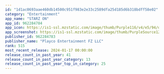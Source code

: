 ```yaml
---
id: "1d1ac0693aae460db14500c951f983e2e33c2589dfa25d185d6b318bdff58e02"
category: "Entertainment"
app_name: "STARZ ON"
app_id: 962284784
app_icon: https://is1-ssl.mzstatic.com/image/thumb/Purple116/v4/e5/94/d4/e594d49f-fc09-f200-a75e-d769a86d498a/AppIcon-0-0-1x_U007emarketing-0-7-0-85-220.png/1024x1024bb.png
app_screenshot: https://is1-ssl.mzstatic.com/image/thumb/PurpleSource126/v4/2b/a4/61/2ba461f2-7b21-7e76-913d-d8f2003a6673/a243ef56-3089-4c5d-802c-8538fb2b4b43_Slide1_E.jpg/1284x2778bb.png
publisher_id: 962284783
publisher_name: "Playco Entertainment FZ LLC"
rank: 515
most_recent_release: 2024-01-17 00:00:00
release_count_in_past_year: 41
release_count_in_past_year_category: 13
release_count_in_past_year_top_in_category: 25
---
```

